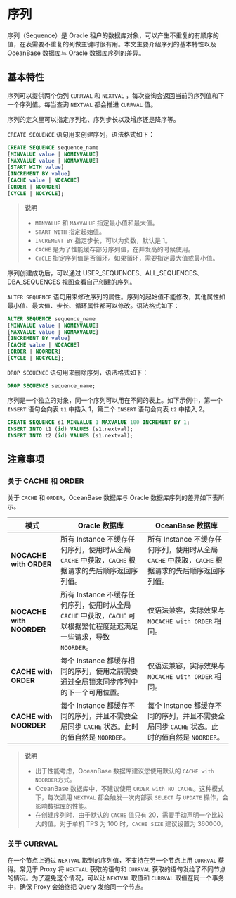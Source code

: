 # 序列 

序列（Sequence）是 Oracle 租户的数据库对象，可以产生不重复的有顺序的值，在表需要不重复的列做主键时很有用。本文主要介绍序列的基本特性以及 OceanBase 数据库与 Oracle 数据库序列的差异。

## 基本特性 

序列可以提供两个伪列 `CURRVAL` 和 `NEXTVAL` ，每次查询会返回当前的序列值和下一个序列值。每当查询 `NEXTVAL` 都会推进 `CURRVAL` 值。

序列的定义里可以指定序列名、序列步长以及增序还是降序等。

`CREATE SEQUENCE` 语句用来创建序列，语法格式如下：

```sql
CREATE SEQUENCE sequence_name
[MINVALUE value | NOMINVALUE]
[MAXVALUE value | NOMAXVALUE]
[START WITH value]
[INCREMENT BY value]
[CACHE value | NOCACHE]
[ORDER | NOORDER]
[CYCLE | NOCYCLE];
```

>**说明**
>
>* `MINVALUE` 和 `MAXVALUE` 指定最小值和最大值。
>* `START WITH` 指定起始值。
>* `INCREMENT BY` 指定步长，可以为负数，默认是 1。
>* `CACHE` 是为了性能缓存部分序列值，在并发高的时候使用。
>* `CYCLE` 指定序列值是否循环。如果循环，需要指定最大值或最小值。

序列创建成功后，可以通过 USER_SEQUENCES、ALL_SEQUENCES、DBA_SEQUENCES 视图查看自己创建的序列。

`​ALTER SEQUENCE` 语句用来修改序列的属性。序列的起始值不能修改，其他属性如最小值、最大值、步长、循环属性都可以修改。语法格式如下：

```sql
ALTER SEQUENCE sequence_name
[MINVALUE value | NOMINVALUE]
[MAXVALUE value | NOMAXVALUE]
[INCREMENT BY value]
[CACHE value | NOCACHE]
[ORDER | NOORDER]
[CYCLE | NOCYCLE];
```

`DROP SEQUENCE` 语句用来删除序列，语法格式如下：

```sql
DROP SEQUENCE sequence_name;
```

序列是一个独立的对象，同一个序列可以用在不同的表上。如下示例中，第一个 `INSERT` 语句会向表 `t1` 中插入 1，第二个 `INSERT` 语句会向表 `t2` 中插入 2。

```sql
CREATE SEQUENCE s1 MINVALUE 1 MAXVALUE 100 INCREMENT BY 1;
INSERT INTO t1 (id) VALUES (s1.nextval);
INSERT INTO t2 (id) VALUES (s1.nextval);
```

## 注意事项 

### 关于 CACHE 和 ORDER 

关于 `CACHE` 和 `ORDER`，OceanBase 数据库与 Oracle 数据库序列的差异如下表所示。


|          **模式**          |                                **Oracle 数据库**                                 |                       **OceanBase 数据库**                        |
|--------------------------|-------------------------------------------------------------------------------|----------------------------------------------------------------|
| **NOCACHE with ORDER**   | 所有 Instance 不缓存任何序列，使用时从全局 `CACHE` 中获取，`CACHE` 根据请求的先后顺序返回序列值。                | 所有 Instance 不缓存任何序列，使用时从全局 `CACHE` 中获取，`CACHE` 根据请求的先后顺序返回序列值。 |
| **NOCACHE with NOORDER** | 所有 Instance 不缓存任何序列，使用时从全局 `CACHE` 中获取，`CACHE` 可以根据繁忙程度延迟满足一些请求，导致 `NOORDER`。 | 仅语法兼容，实际效果与 `NOCACHE with ORDER` 相同。                           |
| **CACHE with ORDER**     | 每个 Instance 都缓存相同的序列，使用之前需要通过全局锁来同步序列中的下一个可用位置。                               | 仅语法兼容，实际效果与 `NOCACHE with ORDER` 相同。                           |
| **CACHE with NOORDER**   | 每个 Instance 都缓存不同的序列，并且不需要全局同步 `CACHE` 状态。此时的值自然是 `NOORDER`。                  | 每个 Instance 都缓存不同的序列，并且不需要全局同步 `CACHE` 状态。此时的值自然是 `NOORDER`。   |


>**说明**
>
>* 出于性能考虑，OceanBase 数据库建议您使用默认的 `CACHE with NOORDER`方式。
>* OceanBase 数据库中，不建议使用 `ORDER with NO CACHE`。这种模式下，每次调用 `NEXTVAL` 都会触发一次内部表 `SELECT` 与 `UPDATE` 操作，会影响数据库的性能。
>* 在创建序列时，由于默认的 `CACHE` 值只有 20，需要手动声明一个比较大的值。对于单机 TPS 为 100 时，`CACHE SIZE` 建议设置为 360000。

### 关于 CURRVAL 

在一个节点上通过 `NEXTVAL` 取到的序列值，不支持在另一个节点上用 `CURRVAL` 获得。常见于 Proxy 将 `NEXTVAL` 获取的语句和 `CURRVAL` 获取的语句发给了不同节点的情况。为了避免这个情况，可以让 `NEXTVAL` 取值和 `CURRVAL` 取值在同一个事务中，确保 Proxy 会始终把 Query 发给同一个节点。
